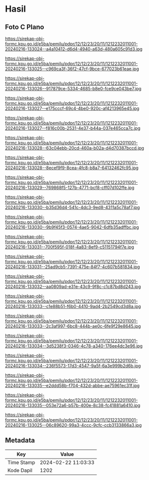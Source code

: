 # Hasil

## Foto C Plano

https://sirekap-obj-formc.kpu.go.id/e5ba/pemilu/pdpr/12/12/23/20/11/1212232011001-20240216-133024--a4a10412-d6d4-4940-a63d-480a605c91d3.jpg

https://sirekap-obj-formc.kpu.go.id/e5ba/pemilu/pdpr/12/12/23/20/11/1212232011001-20240216-133025--c969ca3f-36f2-47cf-9bce-677023b61eae.jpg

https://sirekap-obj-formc.kpu.go.id/e5ba/pemilu/pdpr/12/12/23/20/11/1212232011001-20240216-133026--917879ce-5334-4685-b8e0-fce9ce043be7.jpg

https://sirekap-obj-formc.kpu.go.id/e5ba/pemilu/pdpr/12/12/23/20/11/1212232011001-20240216-133027--e175cccf-69c4-4be0-920c-af4213965e45.jpg

https://sirekap-obj-formc.kpu.go.id/e5ba/pemilu/pdpr/12/12/23/20/11/1212232011001-20240216-133027--f816c00b-2531-4e37-b44a-037e465cca7c.jpg

https://sirekap-obj-formc.kpu.go.id/e5ba/pemilu/pdpr/12/12/23/20/11/1212232011001-20240216-133028--63c04ebb-20cd-460a-b02a-d4d70387bccd.jpg

https://sirekap-obj-formc.kpu.go.id/e5ba/pemilu/pdpr/12/12/23/20/11/1212232011001-20240216-133028--8ecef9f9-8cea-4fc8-b8a7-64132462fc95.jpg

https://sirekap-obj-formc.kpu.go.id/e5ba/pemilu/pdpr/12/12/23/20/11/1212232011001-20240216-133029--769868f5-127b-4771-bcf8-cff07d102ffe.jpg

https://sirekap-obj-formc.kpu.go.id/e5ba/pemilu/pdpr/12/12/23/20/11/1212232011001-20240216-133030--b35d36d4-541c-4dc3-9ed8-4311a5c78af7.jpg

https://sirekap-obj-formc.kpu.go.id/e5ba/pemilu/pdpr/12/12/23/20/11/1212232011001-20240216-133030--9b9f45f3-0574-4ae5-9042-6dfb35adffbc.jpg

https://sirekap-obj-formc.kpu.go.id/e5ba/pemilu/pdpr/12/12/23/20/11/1212232011001-20240216-133031--700f595f-018f-4a83-8ef9-c51151794f7e.jpg

https://sirekap-obj-formc.kpu.go.id/e5ba/pemilu/pdpr/12/12/23/20/11/1212232011001-20240216-133031--25ad9cb5-7391-475e-84f7-4c607b581834.jpg

https://sirekap-obj-formc.kpu.go.id/e5ba/pemilu/pdpr/12/12/23/20/11/1212232011001-20240216-133032--aa0809ad-e31e-43c9-9f8c-c1c87bd8d243.jpg

https://sirekap-obj-formc.kpu.go.id/e5ba/pemilu/pdpr/12/12/23/20/11/1212232011001-20240216-133033--c1e88b51-f6b0-4410-9ad4-2b2549cd3d8a.jpg

https://sirekap-obj-formc.kpu.go.id/e5ba/pemilu/pdpr/12/12/23/20/11/1212232011001-20240216-133033--2c3af997-6bc8-444b-ae0c-6fe9f29e8645.jpg

https://sirekap-obj-formc.kpu.go.id/e5ba/pemilu/pdpr/12/12/23/20/11/1212232011001-20240216-133034--3d5238f3-0346-4c78-a340-176ee4dc3e96.jpg

https://sirekap-obj-formc.kpu.go.id/e5ba/pemilu/pdpr/12/12/23/20/11/1212232011001-20240216-133034--236f5573-17d3-4547-9a5f-6a3e999b2d6b.jpg

https://sirekap-obj-formc.kpu.go.id/e5ba/pemilu/pdpr/12/12/23/20/11/1212232011001-20240216-133035--e2ddd58b-f704-432d-abbe-ae75961ec31f.jpg

https://sirekap-obj-formc.kpu.go.id/e5ba/pemilu/pdpr/12/12/23/20/11/1212232011001-20240216-133035--053e72a6-b57b-400e-8c38-fc41881a6410.jpg

https://sirekap-obj-formc.kpu.go.id/e5ba/pemilu/pdpr/12/12/23/20/11/1212232011001-20240216-133025--06c89620-99a3-4ccc-9cfc-ccb3133866a3.jpg


## Metadata

| Key        | Value               |
| ---------- | ------------------- |
| Time Stamp | 2024-02-22 11:03:33 |
| Kode Dapil | 1202                |



